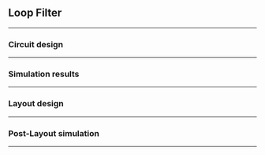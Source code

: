 ## Loop Filter
----------------------

### Circuit design 
----------------------

### Simulation results 
----------------------

### Layout design 
----------------------

### Post-Layout simulation
----------------------